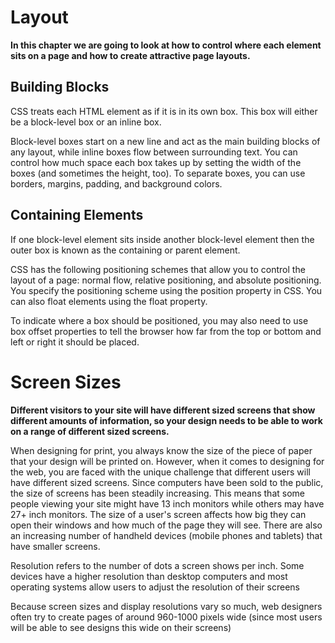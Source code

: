 # Layout

**In this chapter we are going to look at how to control where each element sits on a page and how to create attractive page layouts.**

## Building Blocks

CSS treats each HTML element as if it is in its
own box. This box will either be a block-level
box or an inline box.

Block-level boxes start on a new line and act as the main building blocks
of any layout, while inline boxes flow between surrounding text. You can
control how much space each box takes up by setting the width of the
boxes (and sometimes the height, too). To separate boxes, you can use
borders, margins, padding, and background colors. 

## Containing Elements

If one block-level element sits inside another
block-level element then the outer box is
known as the containing or parent element.

CSS has the following positioning schemes that allow you to control
the layout of a page: normal flow, relative positioning, and absolute
positioning. You specify the positioning scheme using the position
property in CSS. You can also float elements using the float property.

To indicate where a box should be positioned, you may also need to use
box offset properties to tell the browser how far from the top or bottom
and left or right it should be placed.

# Screen Sizes

**Different visitors to your site will have different sized screens that show different amounts of information, so your design needs to be able to work on a range of different sized screens.**

When designing for print, you
always know the size of the
piece of paper that your design
will be printed on. However,
when it comes to designing for
the web, you are faced with the
unique challenge that different
users will have different sized
screens.
Since computers have been sold
to the public, the size of screens
has been steadily increasing.
This means that some people
viewing your site might have 13
inch monitors while others may
have 27+ inch monitors.
The size of a user's screen
affects how big they can open
their windows and how much
of the page they will see. There
are also an increasing number
of handheld devices (mobile
phones and tablets) that have
smaller screens.

Resolution refers to the number of dots a screen shows per inch. Some
devices have a higher resolution than desktop computers and most
operating systems allow users to adjust the resolution of their screens


Because screen sizes and display resolutions vary so much, web
designers often try to create pages of around 960-1000 pixels wide
(since most users will be able to see designs this wide on their screens)
